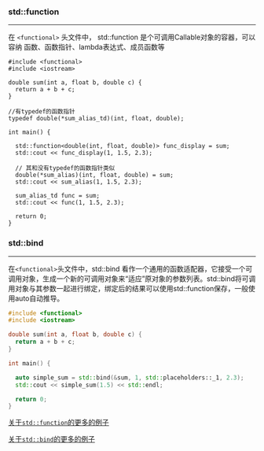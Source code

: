 ### std::function

---

在 ``<functional>`` 头文件中， std::function 是个可调用Callable对象的容器，可以容纳 函数、函数指针、lambda表达式、成员函数等

```
#include <functional>
#include <iostream>

double sum(int a, float b, double c) {
  return a + b + c;
}

//有typedef的函数指针
typedef double(*sum_alias_td)(int, float, double);

int main() {

  std::function<double(int, float, double)> func_display = sum;
  std::cout << func_display(1, 1.5, 2.3);

  // 其和没有typedef的函数指针类似
  double(*sum_alias)(int, float, double) = sum;
  std::cout << sum_alias(1, 1.5, 2.3);

  sum_alias_td func = sum;
  std::cout << func(1, 1.5, 2.3); 

  return 0;
}
```



### std::bind

-----

在``<functional>``头文件中，std::bind 看作一个通用的函数适配器，它接受一个可调用对象，生成一个新的可调用对象来“适应”原对象的参数列表。std::bind将可调用对象与其参数一起进行绑定，绑定后的结果可以使用std::function保存，一般使用auto自动推导。

```c++
#include <functional>
#include <iostream>

double sum(int a, float b, double c) {
  return a + b + c;
}

int main() {

  auto simple_sum = std::bind(&sum, 1, std::placeholders::_1, 2.3);
  std::cout << simple_sum(1.5) << std::endl;

  return 0;
}
```

[关于``std::function``的更多的例子](https://www.sczyh30.com/posts/C-C/cpp-stl-functional/)

[关于``std::bind``的更多的例子](https://www.jianshu.com/p/f191e88dcc80)

